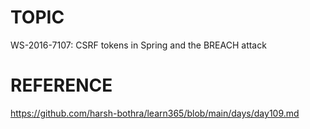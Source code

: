 # TOPIC
WS-2016-7107: CSRF tokens in Spring and the BREACH attack

# REFERENCE
https://github.com/harsh-bothra/learn365/blob/main/days/day109.md
